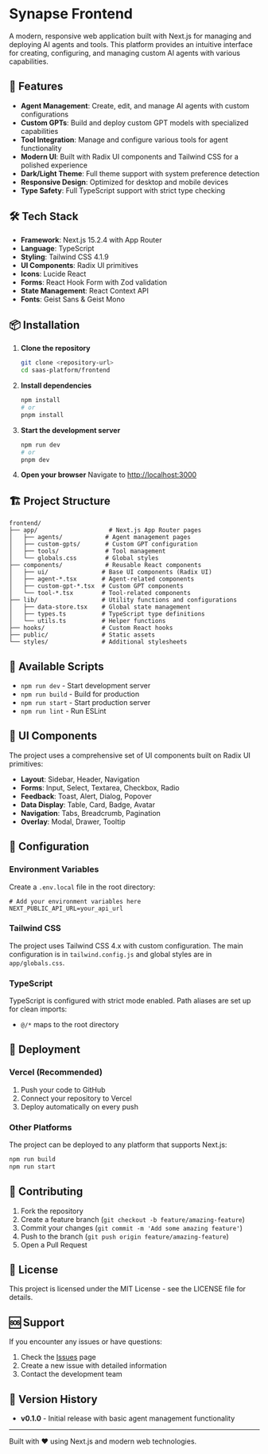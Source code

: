 # Synapse Frontend

A modern, responsive web application built with Next.js for managing and deploying AI agents and tools. This platform provides an intuitive interface for creating, configuring, and managing custom AI agents with various capabilities.

## 🚀 Features

- **Agent Management**: Create, edit, and manage AI agents with custom configurations
- **Custom GPTs**: Build and deploy custom GPT models with specialized capabilities
- **Tool Integration**: Manage and configure various tools for agent functionality
- **Modern UI**: Built with Radix UI components and Tailwind CSS for a polished experience
- **Dark/Light Theme**: Full theme support with system preference detection
- **Responsive Design**: Optimized for desktop and mobile devices
- **Type Safety**: Full TypeScript support with strict type checking

## 🛠️ Tech Stack

- **Framework**: Next.js 15.2.4 with App Router
- **Language**: TypeScript
- **Styling**: Tailwind CSS 4.1.9
- **UI Components**: Radix UI primitives
- **Icons**: Lucide React
- **Forms**: React Hook Form with Zod validation
- **State Management**: React Context API
- **Fonts**: Geist Sans & Geist Mono

## 📦 Installation

1. **Clone the repository**
   ```bash
   git clone <repository-url>
   cd saas-platform/frontend
   ```

2. **Install dependencies**
   ```bash
   npm install
   # or
   pnpm install
   ```

3. **Start the development server**
   ```bash
   npm run dev
   # or
   pnpm dev
   ```

4. **Open your browser**
   Navigate to [http://localhost:3000](http://localhost:3000)

## 🏗️ Project Structure

```
frontend/
├── app/                    # Next.js App Router pages
│   ├── agents/            # Agent management pages
│   ├── custom-gpts/       # Custom GPT configuration
│   ├── tools/             # Tool management
│   └── globals.css        # Global styles
├── components/            # Reusable React components
│   ├── ui/               # Base UI components (Radix UI)
│   ├── agent-*.tsx       # Agent-related components
│   ├── custom-gpt-*.tsx  # Custom GPT components
│   └── tool-*.tsx        # Tool-related components
├── lib/                  # Utility functions and configurations
│   ├── data-store.tsx    # Global state management
│   ├── types.ts          # TypeScript type definitions
│   └── utils.ts          # Helper functions
├── hooks/                # Custom React hooks
├── public/               # Static assets
└── styles/               # Additional stylesheets
```

## 🎯 Available Scripts

- `npm run dev` - Start development server
- `npm run build` - Build for production
- `npm run start` - Start production server
- `npm run lint` - Run ESLint

## 🎨 UI Components

The project uses a comprehensive set of UI components built on Radix UI primitives:

- **Layout**: Sidebar, Header, Navigation
- **Forms**: Input, Select, Textarea, Checkbox, Radio
- **Feedback**: Toast, Alert, Dialog, Popover
- **Data Display**: Table, Card, Badge, Avatar
- **Navigation**: Tabs, Breadcrumb, Pagination
- **Overlay**: Modal, Drawer, Tooltip

## 🔧 Configuration

### Environment Variables

Create a `.env.local` file in the root directory:

```env
# Add your environment variables here
NEXT_PUBLIC_API_URL=your_api_url
```

### Tailwind CSS

The project uses Tailwind CSS 4.x with custom configuration. The main configuration is in `tailwind.config.js` and global styles are in `app/globals.css`.

### TypeScript

TypeScript is configured with strict mode enabled. Path aliases are set up for clean imports:
- `@/*` maps to the root directory

## 🚀 Deployment

### Vercel (Recommended)

1. Push your code to GitHub
2. Connect your repository to Vercel
3. Deploy automatically on every push

### Other Platforms

The project can be deployed to any platform that supports Next.js:

```bash
npm run build
npm run start
```

## 🤝 Contributing

1. Fork the repository
2. Create a feature branch (`git checkout -b feature/amazing-feature`)
3. Commit your changes (`git commit -m 'Add some amazing feature'`)
4. Push to the branch (`git push origin feature/amazing-feature`)
5. Open a Pull Request

## 📝 License

This project is licensed under the MIT License - see the LICENSE file for details.

## 🆘 Support

If you encounter any issues or have questions:

1. Check the [Issues](https://github.com/your-repo/issues) page
2. Create a new issue with detailed information
3. Contact the development team

## 🔄 Version History

- **v0.1.0** - Initial release with basic agent management functionality

---

Built with ❤️ using Next.js and modern web technologies.

